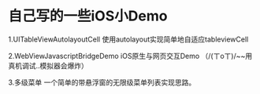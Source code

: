 # 自己写的一些iOS小Demo


1.UITableViewAutolayoutCell 使用autolayout实现简单地自适应tableviewCell

2.WebViewJavascriptBridgeDemo 	iOS原生与网页交互Demo （/(ㄒoㄒ)/~~用真机调试..模拟器会爆炸）

3.多级菜单 一个简单的带悬浮窗的无限级菜单列表实现思路。
